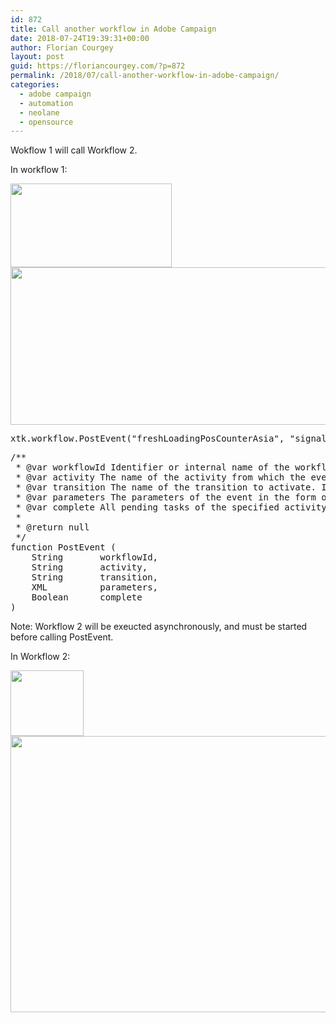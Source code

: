 ```yaml
---
id: 872
title: Call another workflow in Adobe Campaign
date: 2018-07-24T19:39:31+00:00
author: Florian Courgey
layout: post
guid: https://floriancourgey.com/?p=872
permalink: /2018/07/call-another-workflow-in-adobe-campaign/
categories:
  - adobe campaign
  - automation
  - neolane
  - opensource
---
```

Wokflow 1 will call Workflow 2.

In workflow 1:

<img class="aligncenter size-full wp-image-877" src="https://i1.wp.com/floriancourgey.com/wp-content/uploads/2018/07/Call-another-workflow-activities.jpg?resize=258%2C134&#038;ssl=1" alt="" width="258" height="134" data-recalc-dims="1" /><img class="aligncenter size-full wp-image-876" src="https://i1.wp.com/floriancourgey.com/wp-content/uploads/2018/07/Call-another-workflow-JavaScript-Code.jpg?resize=525%2C252&#038;ssl=1" alt="" width="525" height="252" srcset="https://i1.wp.com/floriancourgey.com/wp-content/uploads/2018/07/Call-another-workflow-JavaScript-Code.jpg?w=1238&ssl=1 1238w, https://i1.wp.com/floriancourgey.com/wp-content/uploads/2018/07/Call-another-workflow-JavaScript-Code.jpg?resize=300%2C144&ssl=1 300w, https://i1.wp.com/floriancourgey.com/wp-content/uploads/2018/07/Call-another-workflow-JavaScript-Code.jpg?resize=768%2C368&ssl=1 768w, https://i1.wp.com/floriancourgey.com/wp-content/uploads/2018/07/Call-another-workflow-JavaScript-Code.jpg?resize=1024%2C491&ssl=1 1024w" sizes="(max-width: 767px) 89vw, (max-width: 1000px) 54vw, (max-width: 1071px) 543px, 580px" data-recalc-dims="1" />

<pre class="lang:js decode:true">xtk.workflow.PostEvent("freshLoadingPosCounterAsia", "signal", "", &lt;variables market={vars.market}/&gt;, false);</pre>

<pre class="lang:js decode:true">/**
 * @var workflowId Identifier or internal name of the workflow
 * @var activity The name of the activity from which the event starts
 * @var transition The name of the transition to activate. If this name is empty, the event will be issued on the first valid transition (expiry type events are ignored). 
 * @var parameters The parameters of the event in the form of an XML element. The name of the element must be variables. If you do not want to pass a variable, you can use an empty element &lt;variables/&gt; or an empty string "".
 * @var complete All pending tasks of the specified activity are finished
 *
 * @return null
 */
function PostEvent (
    String       workflowId,
    String       activity,
    String       transition,
    XML          parameters,
    Boolean      complete
)</pre>

Note: Workflow 2 will be exeucted asynchronously, and must be started before calling PostEvent.

In Workflow 2:

 <img class="aligncenter size-full wp-image-878" src="https://i2.wp.com/floriancourgey.com/wp-content/uploads/2018/07/Call-another-workflow-External-Signal-activity.jpg?resize=117%2C105&#038;ssl=1" alt="" width="117" height="105" data-recalc-dims="1" /><img class="aligncenter size-full wp-image-879" src="https://i1.wp.com/floriancourgey.com/wp-content/uploads/2018/07/Call-another-workflow-External-Signal-detail.jpg?resize=525%2C442&#038;ssl=1" alt="" width="525" height="442" srcset="https://i1.wp.com/floriancourgey.com/wp-content/uploads/2018/07/Call-another-workflow-External-Signal-detail.jpg?w=531&ssl=1 531w, https://i1.wp.com/floriancourgey.com/wp-content/uploads/2018/07/Call-another-workflow-External-Signal-detail.jpg?resize=300%2C253&ssl=1 300w" sizes="(max-width: 525px) 100vw, 525px" data-recalc-dims="1" />
